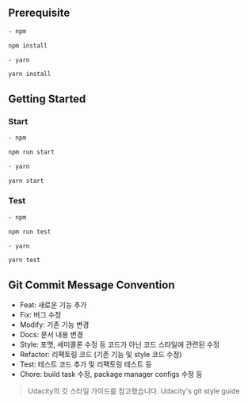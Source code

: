 ## Prerequisite

```bash
- npm

npm install
```

```bash
- yarn

yarn install
```

## Getting Started

### Start

```bash
- npm

npm run start
```

```bash
- yarn

yarn start
```

### Test

```bash
- npm

npm run test
```

```bash
- yarn

yarn test
```

## Git Commit Message Convention

-   Feat: 새로운 기능 추가
-   Fix: 버그 수정
-   Modify: 기존 기능 변경
-   Docs: 문서 내용 변경
-   Style: 포맷, 세미콜론 수정 등 코드가 아닌 코드 스타일에 관련된 수정
-   Refactor: 리팩토링 코드 (기존 기능 및 style 코드 수정)
-   Test: 테스트 코드 추가 및 리팩토링 테스트 등
-   Chore: build task 수정, package manager configs 수정 등

> Udacity의 깃 스타일 가이드를 참고했습니다. Udacity's git style guide
